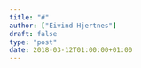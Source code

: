```yaml
---
title: "#"
author: ["Eivind Hjertnes"]
draft: false
type: "post"
date: 2018-03-12T01:00:00+01:00
---
```

